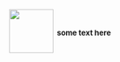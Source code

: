 <p align=center>
<h1 align="center">
<a href="https://google.com"><img src="https://cdn.discordapp.com/attachments/1075496191913099344/1075496192164773888/sakuya.gif" width="80"></a>
<font size=”1”><sup><sup><sup><sup> <!--i have no idea what im doing lol-->

<!--start here-->some text here

</font></sup></sup></sup></sup>
<br>
</p>
